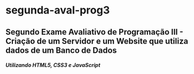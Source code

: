 # segunda-aval-prog3
## Segundo Exame Avaliativo de Programação III - Criação de um Servidor e um Website que utiliza dados de um Banco de Dados
##### Utilizando HTML5, CSS3 e JavaScript

